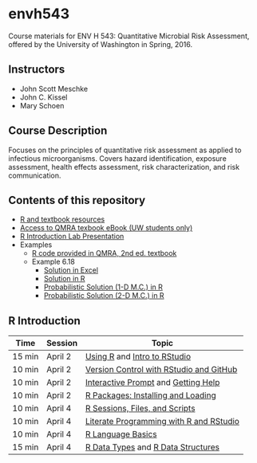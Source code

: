 # envh543

Course materials for ENV H 543: Quantitative Microbial Risk Assessment,
offered by the University of Washington in Spring, 2016.

## Instructors

* John Scott Meschke
* John C. Kissel
* Mary Schoen

## Course Description

Focuses on the principles of quantitative risk assessment as applied to 
infectious microorganisms. Covers hazard identification, exposure assessment, 
health effects assessment, risk characterization, and risk communication. 

## Contents of this repository

- [R and textbook resources](R_and_textbook_resources_ENVH-543.md)
- [Access to QMRA texbook eBook (UW students only)](Downloading_the_QMRA_textbook.pdf)
- [R Introduction Lab Presentation](Rintropresentation.md)
- Examples
    * [R code provided in QMRA, 2nd ed. textbook](QMRA_R_Code.md)
    * Example 6.18
        + [Solution in Excel](ex0618.xls)
        + [Solution in R](ex0618.md)
        + [Probabilistic Solution (1-D M.C.) in R](ex0618prob.md)
        + [Probabilistic Solution (2-D M.C.) in R](ex0618prob2d.md)

## R Introduction

Time   |Session |Topic
-------|---------------------|---------------------------------------------
15 min |April 2 |[Using R](https://github.com/brianhigh/computing_bootcamp/blob/master/R/using_r.md) and [Intro to RStudio](https://github.com/brianhigh/computing_bootcamp/blob/master/R/intro_to_rstudio.md)
10 min |April 2 |[Version Control with RStudio and GitHub](https://github.com/brianhigh/computing_bootcamp/blob/master/R/version_control.md)
10 min |April 2 |[Interactive Prompt](https://github.com/brianhigh/computing_bootcamp/blob/master/R/r_interactive_prompt.md) and [Getting Help](https://github.com/brianhigh/computing_bootcamp/blob/master/R/getting_help.md)
10 min |April 2 |[R Packages: Installing and Loading](https://github.com/brianhigh/computing_bootcamp/blob/master/R/r_packages_installing_loading.md)
10 min |April 4 |[R Sessions, Files, and Scripts](https://github.com/brianhigh/computing_bootcamp/blob/master/R/r_sessions_fles_and_scripts.md)
10 min |April 4 |[Literate Programming with R and RStudio](https://github.com/brianhigh/computing_bootcamp/blob/master/R/literate_programming_with_r_and_rstudio.md)
10 min |April 4 |[R Language Basics](https://github.com/brianhigh/computing_bootcamp/blob/master/R/R_language_basics.md)
15 min |April 4 |[R Data Types](https://github.com/brianhigh/computing_bootcamp/blob/master/R/R_data_types.md) and [R Data Structures](https://github.com/brianhigh/computing_bootcamp/blob/master/R/R_data_structures.md)

